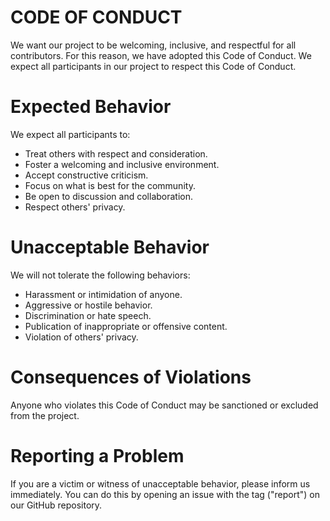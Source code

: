 # CODE OF CONDUCT

We want our project to be welcoming, inclusive, and respectful for all contributors. For this reason, we have adopted this Code of Conduct. We expect all participants in our project to respect this Code of Conduct.

# Expected Behavior

We expect all participants to:

- Treat others with respect and consideration.
- Foster a welcoming and inclusive environment.
- Accept constructive criticism.
- Focus on what is best for the community.
- Be open to discussion and collaboration.
- Respect others' privacy.

# Unacceptable Behavior

We will not tolerate the following behaviors:

- Harassment or intimidation of anyone.
- Aggressive or hostile behavior.
- Discrimination or hate speech.
- Publication of inappropriate or offensive content.
- Violation of others' privacy.

# Consequences of Violations

Anyone who violates this Code of Conduct may be sanctioned or excluded from the project.

# Reporting a Problem

If you are a victim or witness of unacceptable behavior, please inform us immediately.
You can do this by opening an issue with the tag ("report") on our GitHub repository.
